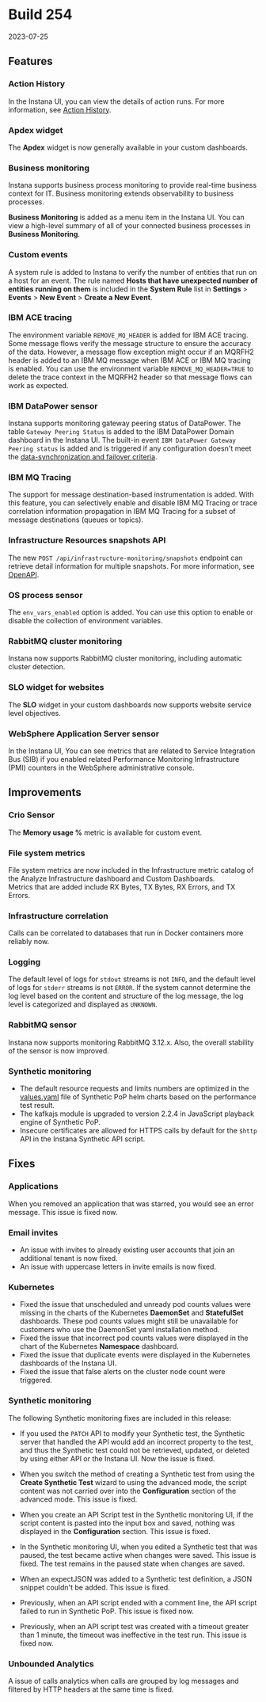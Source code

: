 # Build 254

2023-07-25

## Features

### Action History

In the Instana UI, you can view the details of action runs. For more information, see [Action History](../../automation/action-history.md).

### Apdex widget

The **Apdex** widget is now generally available in your custom dashboards.

### Business monitoring

Instana supports business process monitoring to provide real-time business context for IT. Business monitoring extends observability to business processes.

**Business Monitoring** is added as a menu item in the Instana UI. You can view a high-level summary of all of your connected business processes in **Business Monitoring**. 

### Custom events

A system rule is added to Instana to verify the number of entities that run on a host for an event. The rule named **Hosts that have unexpected number of entities running on them** is included in the **System Rule** list in **Settings** > **Events** > **New Event** > **Create a New Event**.

### IBM ACE tracing

The environment variable `REMOVE_MQ_HEADER` is added for IBM ACE tracing. Some message flows verify the message structure to ensure the accuracy of the data. However, a message flow exception might occur if an MQRFH2 header is added to an IBM MQ message when IBM ACE or IBM MQ tracing is enabled. You can use the environment variable `REMOVE_MQ_HEADER=TRUE` to delete the trace context in the MQRFH2 header so that message flows can work as expected.

### IBM DataPower sensor

Instana supports monitoring gateway peering status of DataPower. The table `Gateway Peering Status` is added to the IBM DataPower Domain dashboard in the Instana UI. The built-in event `IBM DataPower Gateway Peering status` is added and is triggered if any configuration doesn't meet the [data-synchronization and failover criteria](https://www.ibm.com/docs/en/datapower-gateway/10.5.0?topic=gateway-peering#gatewaypeering__failover__title__1).

### IBM MQ Tracing

The support for message destination-based instrumentation is added. With this feature, you can selectively enable and disable IBM MQ Tracing or trace correlation information propagation in IBM MQ Tracing for a subset of message destinations (queues or topics).

### Infrastructure Resources snapshots API

The new `POST /api/infrastructure-monitoring/snapshots` endpoint can retrieve detail information for multiple snapshots. For more information, see [OpenAPI](https://instana.github.io/openapi/#operation/postSnapshots).

### OS process sensor

The `env_vars_enabled` option is added. You can use this option to enable or disable the collection of environment variables. 

### RabbitMQ cluster monitoring

Instana now supports RabbitMQ cluster monitoring, including automatic cluster detection.

### SLO widget for websites

The **SLO** widget in your custom dashboards now supports website service level objectives.

### WebSphere Application Server sensor

In the Instana UI, You can see metrics that are related to Service Integration Bus (SIB) if you enabled related Performance Monitoring Infrastructure (PMI) counters in the WebSphere administrative console.

## Improvements

### Crio Sensor

The **Memory usage %** metric is available for custom event.

### File system metrics

File system metrics are now included in the Infrastructure metric catalog of the Analyze Infrastructure dashboard and Custom Dashboards.  
Metrics that are added include RX Bytes, TX Bytes, RX Errors, and TX Errors.

### Infrastructure correlation

Calls can be correlated to databases that run in Docker containers more reliably now.

### Logging

The default level of logs for `stdout` streams is not `INFO`, and the default level of logs for `stderr` streams is not `ERROR`. If the system cannot determine the log level based on the content and structure of the log message, the log level is categorized and displayed as `UNKNOWN`.

### RabbitMQ sensor

Instana now supports monitoring RabbitMQ 3.12.x. Also, the overall stability of the sensor is now improved.

### Synthetic monitoring

- The default resource requests and limits numbers are optimized in the [values.yaml](https://github.com/instana/synthetic-pop-charts/blob/main/values.yaml) file of Synthetic PoP helm charts based on the performance test result.
- The kafkajs module is upgraded to version 2.2.4 in JavaScript playback engine of Synthetic PoP.
- Insecure certificates are allowed for HTTPS calls by default for the `$http` API in the Instana Synthetic API script.

## Fixes

### Applications

When you removed an application that was starred, you would see an error message. This issue is fixed now.

### Email invites

- An issue with invites to already existing user accounts that join an additional tenant is now fixed.
- An issue with uppercase letters in invite emails is now fixed.

### Kubernetes

- Fixed the issue that unscheduled and unready pod counts values were missing in the charts of the Kubernetes **DaemonSet** and **StatefulSet** dashboards. These pod counts values might still be unavailable for customers who use the DaemonSet yaml installation method.
- Fixed the issue that incorrect pod counts values were displayed in the chart of the Kubernetes **Namespace** dashboard.
- Fixed the issue that duplicate events were displayed in the Kubernetes dashboards of the Instana UI.
- Fixed the issue that false alerts on the cluster node count were triggered.

### Synthetic monitoring

The following Synthetic monitoring fixes are included in this release:

- If you used the `PATCH` API to modify your Synthetic test, the Synthetic server that handled the API would add an incorrect property to the test, and thus the Synthetic test could not be retrieved, updated, or deleted by using either API or the Instana UI. Now the issue is fixed.

- When you switch the method of creating a Synthetic test from using the **Create Synthetic Test** wizard to using the advanced mode, the script content was not carried over into the **Configuration** section of the advanced mode. This issue is fixed.
- When you create an API Script test in the Synthetic monitoring UI, if the script content is pasted into the input box and saved, nothing was displayed in the **Configuration** section. This issue is fixed.
- In the Synthetic monitoring UI, when you edited a Synthetic test that was paused, the test became active when changes were saved. This issue is fixed. The test remains in the paused state when changes are saved.
- When an expectJSON was added to a Synthetic test definition, a JSON snippet couldn't be added. This issue is fixed.
- Previously, when an API script ended with a comment line, the API script failed to run in Synthetic PoP. This issue is fixed now.
- Previously, when an API script test was created with a timeout greater than 1 minute, the timeout was ineffective in the test run. This issue is fixed now.

### Unbounded Analytics

A issue of calls analytics when calls are grouped by log messages and filtered by HTTP headers at the same time is fixed.
